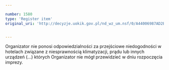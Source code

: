 ```yaml
---

number: 1580
type: 'Register item'
original_uri: 'http://decyzje.uokik.gov.pl/nd_wz_um.nsf/0/A44006987AD2BC52C1257584004834E0?OpenDocument'


---
```


Organizator nie ponosi odpowiedzialności za przejściowe niedogodności w hotelach związane z niesprawnością klimatyzacji, prądu lub innych urządzeń (…) których Organizator nie mógł przewidzieć w dniu rozpoczęcia imprezy.
